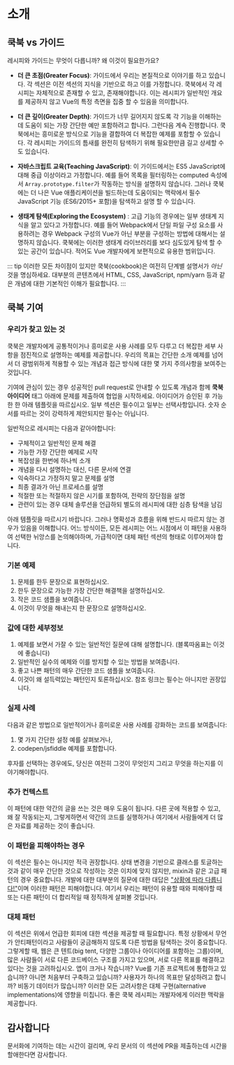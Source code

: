 # 소개

## 쿡북 vs 가이드

레시피와 가이드는 무엇이 다릅니까? 왜 이것이 필요한가요?

- **더 큰 초점(Greater Focus)**: 가이드에서 우리는 본질적으로 이야기를 하고 있습니다. 각 섹션은 이전 섹션의 지식을 기반으로 하고 이를 가정합니다. 쿡북에서 각 레시피는 자체적으로 존재할 수 있고, 존재해야합니다. 이는 레시피가 일반적인 개요를 제공하지 않고 Vue의 특정 측면을 집중 할 수 있음을 의미합니다.

- **더 큰 깊이(Greater Depth)**: 가이드가 너무 길어지지 않도록 각 기능을 이해하는 데 도움이 되는 가장 간단한 예만 포함하려고 합니다. 그런다음 계속 진행합니다. 쿡북에서는 흥미로운 방식으로 기능을 결합하여 더 복잡한 예제를 포함할 수 있습니다. 각 레시피는 가이드의 틈새를 완전히 탐색하기 위해 필요한만큼 길고 상세할 수도 있습니다.

- **자바스크립트 교육(Teaching JavaScript)**: 이 가이드에서는 ES5 JavaScript에 대해 중급 이상이라고 가정합니다. 예를 들어 목록을 필터링하는 computed 속성에서 `Array.prototype.filter`가 ​​작동하는 방식을 설명하지 않습니다. 그러나 쿡북에는 더 나은 Vue 애플리케이션을 빌드하는데 도움이되는 맥락에서 필수 JavaScript 기능 (ES6/2015+ 포함)을 탐색하고 설명 할 수 있습니다.

- **생태계 탐색(Exploring the Ecosystem)** : 고급 기능의 경우에는 일부 생태계 지식을 알고 있다고 가정합니다. 예를 들어 Webpack에서 단일 파일 구성 요소를 사용하려는 경우 Webpack 구성의 Vue가 아닌 부분을 구성하는 방법에 대해서는 설명하지 않습니다. 쿡북에는 이러한 생태계 라이브러리를 보다 심도있게 탐색 할 수있는 공간이 있습니다. 적어도 Vue 개발자에게 보편적으로 유용한 범위입니다.

::: tip 
이러한 모든 차이점이 있지만 쿡북(cookbook)은 여전히 ​​단계별 설명서가 *아닌* 것을 명심하세요. 대부분의 콘텐츠에서 HTML, CSS, JavaScript, npm/yarn 등과 같은 개념에 대한 기본적인 이해가 필요합니다. 
:::

## 쿡북 기여

### 우리가 찾고 있는 것

쿡북은 개발자에게 공통적이거나 흥미로운 사용 사례를 모두 다루고 더 복잡한 세부 사항을 점진적으로 설명하는 예제를 제공합니다. 우리의 목표는 간단한 소개 예제를 넘어서 더 광범위하게 적용할 수 있는 개념과 접근 방식에 대한 몇 가지 주의사항을 보여주는 것입니다.

기여에 관심이 있는 경우 성공적인 pull request로 안내할 수 있도록 개념과 함께 **쿡북 아이디어** 태그 아래에 문제를 제출하여 협업을 시작하세요. 아이디어가 승인된 후 가능한 한 아래 템플릿을 따르십시오. 일부 섹션은 필수이고 일부는 선택사항입니다. 숫자 순서를 따르는 것이 강력하게 제안되지만 필수는 아닙니다.

일반적으로 레시피는 다음과 같아야합니다:

- 구체적이고 일반적인 문제 해결
- 가능한 가장 간단한 예제로 시작
- 복잡성을 한번에 하나씩 소개
- 개념을 다시 설명하는 대신, 다른 문서에 연결
- 익숙하다고 가정하지 말고 문제를 설명
- 최종 결과가 아닌 프로세스를 설명
- 적절한 또는 적절하지 않은 시기를 포함하여, 전략의 장단점을 설명
- 관련이 있는 경우 대체 솔루션을 언급하되 별도의 레시피에 대한 심층 탐색을 남김

아래 템플릿을 따르시기 바랍니다. 그러나 명확성과 흐름을 위해 반드시 따르지 않는 경우가 있음을 이해합니다. 어느 방식이든, 모든 레시피는 어느 시점에서 이 패턴을 사용하여 선택한 뉘앙스를 논의해야하며, 가급적이면 대체 패턴 섹션의 형태로 이루어져야 합니다.

### 기본 예제 <badge text="required" type="error"></badge>

1. 문제를 한두 문장으로 표현하십시오.
2. 한두 문장으로 가능한 가장 간단한 해결책을 설명하십시오.
3. 작은 코드 샘플을 보여줍니다.
4. 이것이 무엇을 해내는지 한 문장으로 설명하십시오.

### 값에 대한 세부정보 <badge text="required" type="error"></badge>

1. 예제를 보면서 가잘 수 있는 일반적인 질문에 대해 설명합니다. (블록따옴표는 이것에 좋습니다)
2. 일반적인 실수의 예제와 이를 방지할 수 있는 방법을 보여줍니다.
3. 좋고 나쁜 패턴의 매우 간단한 코드 샘플을 보여줍니다.
4. 이것이 왜 설득력있는 패턴인지 토론하십시오. 참조 링크는 필수는 아니지만 권장입니다.

### 실제 사례 <badge text="required" type="error"></badge>

다음과 같은 방법으로 일반적이거나 흥미로운 사용 사례를 강화하는 코드를 보여줍니다:

1. 몇 가지 간단한 설정 예를 살펴보거나,
2. codepen/jsfiddle 예제를 포함합니다.

후자를 선택하는 경우에도, 당신은 여전히 그것이 무엇인지 그리고 무엇을 하는지를 이야기해야합니다.

### 추가 컨텍스트 <badge text="optional"></badge>

이 패턴에 대한 약간의 글을 쓰는 것은 매우 도움이 됩니다. 다른 곳에 적용할 수 있고, 왜 잘 작동되는지, 그렇게하면서 약간의 코드를 실행하거나 여기에서 사람들에게 더 많은 자료를 제공하는 것이 좋습니다.

### 이 패턴을 피해야하는 경우 <badge text="optional"></badge>

이 섹션은 필수는 아니지만 적극 권장합니다. 상태 변경을 기반으로 클래스를 토글하는 것과 같이 매우 간단한 것으로 작성하는 것은 이치에 맞지 않지만, mixin과 같은 고급 패턴의 경우 중요합니다. 개발에 대한 대부분의 질문에 대한 대답은 ["상황에 따라 다릅니다!"](https://codepen.io/rachsmith/pen/YweZbG)이며 이러한 패턴은 피해야합니다. 여기서 우리는 패턴이 유용할 때와 피해야할 때 또는 다른 패턴이 더 합리적일 때 정직하게 살펴볼 것입니다.

### 대체 패턴 <badge text="required with avoidance section" type="warning"></badge>

이 섹션은 위에서 언급한 회피에 대한 섹션을 제공할 때 필요합니다. 특정 상황에서 무언가 안티패턴이라고 사람들이 궁금해하지 않도록 다른 방법을 탐색하는 것이 중요합니다. 그렇게할 때, 웹은 큰 텐트(big tent, 다양한 그룹이나 아이디어를 포함하는 그룹)이며, 많은 사람들이 서로 다른 코드베이스 구조를 가지고 있으며, 서로 다른 목표를 해결하고 있다는 것을 고려하십시오. 앱이 크거나 작습니까? Vue를 기존 프로젝트에 통합하고 있습니까? 아니면 처음부터 구축하고 있습니까? 사용자가 하나의 목표만 달성하려고 합니까? 비동기 데이터가 많습니까? 이러한 모든 고려사항은 대체 구현(alternative implementations)에 영향을 미칩니다. 좋은 쿡북 레시피는 개발자에게 이러한 맥락을 제공합니다.

## 감사합니다

문서화에 기여하는 데는 시간이 걸리며, 우리 문서의 이 섹션에 PR을 제출하는데 시간을 할애한다면 감사합니다.
